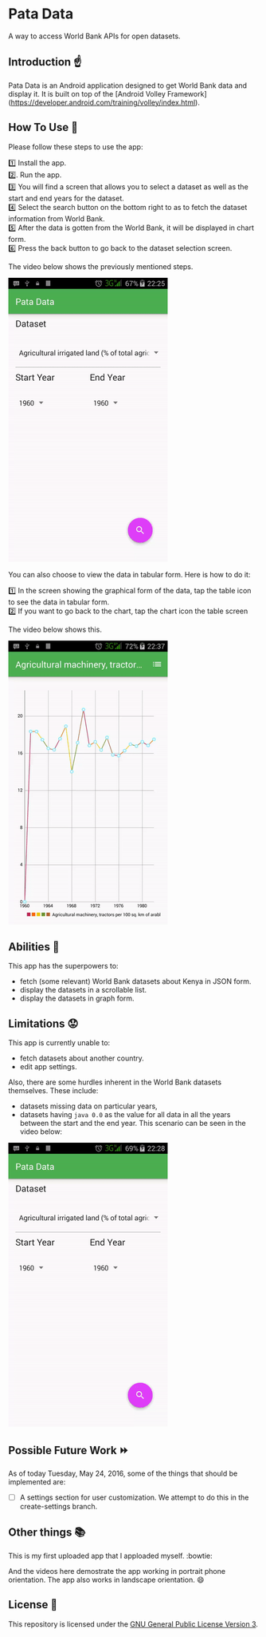 # Pata Data
A way to access World Bank APIs for open datasets. 

## Introduction :point_up:

Pata Data is an Android application designed to get World Bank data and display it. It is 
built on top of the [Android Volley Framework] (https://developer.android.com/training/volley/index.html).

## How To Use :wrench:

Please follow these steps to use the app:

:one: Install the app.<br/>
:two:. Run the app.<br/>
:three: You will find a screen that allows you to select a dataset as well as the start and end years for the dataset.<br/>
:four: Select the search button on the bottom right to as to fetch the dataset information from World Bank.<br/>
:five: After the data is gotten from the World Bank, it will be displayed in chart form.<br/>
:six: Press the back button to go back to the dataset selection screen.<br/>

The video below shows the previously mentioned steps.

![Pata Data - Basic Use](screen-records/pata-data-2016-06-13-221127.gif) 

You can also choose to view the data in tabular form. Here is how to do it:

:one: In the screen showing the graphical form of the data, tap the table icon to see the data in tabular form.<br/>
:two: If you want to go back to the chart, tap the chart icon the table screen<br/>

The video below shows this.

![Pata Data -Switching Between Chart and Table Views](screen-records/pata-data-chart-and-table-2016-06-13-221127.gif) 

## Abilities :muscle:

This app has the superpowers to:
* fetch (some relevant) World Bank datasets about Kenya in JSON form.
* display the datasets in a scrollable list.
* display the datasets in graph form.

## Limitations :worried:

This app is currently unable to:
* fetch datasets about another country.
* edit app settings.

Also, there are some hurdles inherent in the World Bank datasets themselves. These include:
* datasets missing data on particular years, 
* datasets having ```java 0.0``` as the value for all data in all the years between the start and the end year. This scenario can be seen in the video below:

![Pata Data - Zero Data](screen-records/pata-data-zero-data-2016-06-13-221127.gif) 

## Possible Future Work :fast_forward:

As of today Tuesday, May 24, 2016, some of the things that should be implemented are:
- [ ] A settings section for user customization. We attempt to do this in the create-settings branch.

## Other things :books:

This is my first uploaded app that I apploaded myself. :bowtie:

And the videos here demostrate the app working in portrait phone orientation. The app also works in landscape orientation. :smile:

## License :lock_with_ink_pen:

This repository is licensed under the [GNU General Public License Version 3](http://www.gnu.org/licenses/gpl-3.0.en.html).
